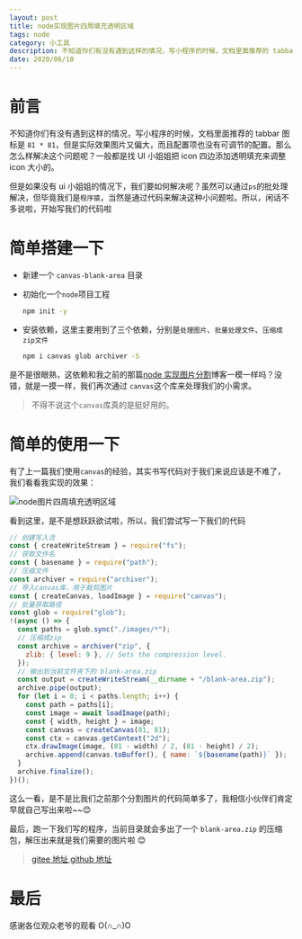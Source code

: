 ```yaml
---
layout: post
title: node实现图片四周填充透明区域
tags: node
category: 小工具
description: 不知道你们有没有遇到这样的情况，写小程序的时候，文档里面推荐的 tabbar 图标是 81 * 81，但是实际效果图片又偏大，而且配置项也没有可调节的配置。那么怎么样解决这个问题呢？一般都是找 UI 小姐姐把 icon 四边添加透明填充来调整 icon 大小的。
date: 2020/06/10
---
```


# 前言

不知道你们有没有遇到这样的情况，写小程序的时候，文档里面推荐的 tabbar 图标是 `81 * 81`，但是实际效果图片又偏大，而且配置项也没有可调节的配置。那么怎么样解决这个问题呢？一般都是找 UI 小姐姐把 icon 四边添加透明填充来调整 icon 大小的。

但是如果没有 ui 小姐姐的情况下，我们要如何解决呢？虽然可以通过`ps`的批处理解决，但毕竟我们是`程序猿`，当然是通过代码来解决这种小问题啦。所以，闲话不多说啦，开始写我们的代码啦

# 简单搭建一下

- 新建一个 `canvas-blank-area` 目录

- 初始化一个`node`项目工程

  ```bash
  npm init -y
  ```

- 安装依赖，这里主要用到了三个依赖，分别是`处理图片`、`批量处理文件`、`压缩成zip文件`

  ```bash
  npm i canvas glob archiver -S
  ```

是不是很眼熟，这依赖和我之前的那篇[node 实现图片分割](https://gatings.cn/2020-03-11/node%E5%AE%9E%E7%8E%B0%E5%9B%BE%E7%89%87%E5%88%86%E5%89%B2/)博客一模一样吗？没错，就是一摸一样，我们再次通过 `canvas`这个库来处理我们的小需求。

> 不得不说这个`canvas`库真的是挺好用的。

# 简单的使用一下

有了上一篇我们使用`canvas`的经验，其实书写代码对于我们来说应该是不难了，我们看看我实现的效果：

![node图片四周填充透明区域](https://cdn.JsDelivr.net/gh/GATING/blog_imgs/2020-06-10/blank-area.png)

看到这里，是不是想跃跃欲试啦，所以，我们尝试写一下我们的代码

```js
// 创建写入流
const { createWriteStream } = require("fs");
// 获取文件名
const { basename } = require("path");
// 压缩文件
const archiver = require("archiver");
// 导入canvas库，用于裁剪图片
const { createCanvas, loadImage } = require("canvas");
// 批量获取路径
const glob = require("glob");
!(async () => {
  const paths = glob.sync("./images/*");
  // 压缩成zip
  const archive = archiver("zip", {
    zlib: { level: 9 }, // Sets the compression level.
  });
  // 输出到当前文件夹下的 blank-area.zip
  const output = createWriteStream(__dirname + "/blank-area.zip");
  archive.pipe(output);
  for (let i = 0; i < paths.length; i++) {
    const path = paths[i];
    const image = await loadImage(path);
    const { width, height } = image;
    const canvas = createCanvas(81, 81);
    const ctx = canvas.getContext("2d");
    ctx.drawImage(image, (81 - width) / 2, (81 - height) / 2);
    archive.append(canvas.toBuffer(), { name: `${basename(path)}` });
  }
  archive.finalize();
})();
```

这么一看，是不是比我们之前那个分割图片的代码简单多了，我相信小伙伴们肯定早就自己写出来啦~~😊

最后，跑一下我们写的程序，当前目录就会多出了一个 `blank-area.zip` 的压缩包，解压出来就是我们需要的图片啦 😊

> [gitee 地址](https://gitee.com/gating/demo/tree/master/canvas-blank-area),[github 地址](https://github.com/GATING/demo/tree/master/canvas-blank-area)

# 最后

感谢各位观众老爷的观看 O(∩_∩)O

